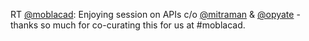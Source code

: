 RT <a href="http://twitter.com/moblacad">@moblacad</a>: Enjoying session on APIs c/o <a href="http://twitter.com/mitraman">@mitraman</a> &amp; <a href="http://twitter.com/opyate">@opyate</a>  - thanks so much for co-curating this for us at #moblacad.